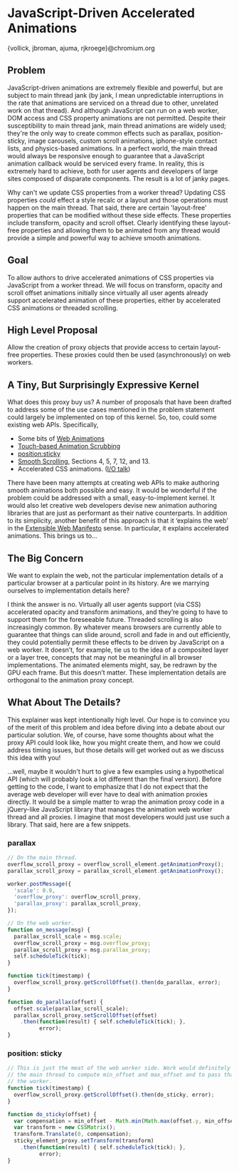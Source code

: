 JavaScript-Driven Accelerated Animations
===============
{vollick, jbroman, ajuma, rjkroege}@chromium.org

Problem
-------
JavaScript-driven animations are extremely flexible and powerful, but are subject to main thread jank (by jank, I mean unpredictable interruptions in the rate that animations are serviced on a thread due to other, unrelated work on that thread). And although JavaScript can run on a web worker, DOM access and CSS property animations are not permitted. Despite their susceptibility to main thread jank, main thread animations are widely used; they're the only way to create common effects such as parallax, position-sticky, image carousels, custom scroll animations, iphone-style contact lists, and physics-based animations. In a perfect world, the main thread would always be responsive enough to guarantee that a JavaScript animation callback would be serviced every frame. In reality, this is extremely hard to achieve, both for user agents and developers of large sites composed of disparate components. The result is a lot of janky pages.

Why can't we update CSS properties from a worker thread? Updating CSS properties _could_ effect a style recalc or a layout and those operations must happen on the main thread. That said, there are certain 'layout-free' properties that can be modified without these side effects. These properties include transform, opacity and scroll offset. Clearly identifying these layout-free properties and allowing them to be animated from any thread would provide a simple and powerful way to achieve smooth animations.

Goal
----
To allow authors to drive accelerated animations of CSS properties via JavaScript from a worker thread. We will focus on transform, opacity and scroll offset animations initially since virtually all user agents already support accelerated animation of these properties, either by accelerated CSS animations or threaded scrolling.

High Level Proposal
-------------------
Allow the creation of proxy objects that provide access to certain layout-free properties. These proxies could then be used (asynchronously) on web workers.

A Tiny, But Surprisingly Expressive Kernel
------------------------------------------
What does this proxy buy us? A number of proposals that have been drafted to address some of the use cases mentioned in the problem statement could largely be implemented on top of this kernel. So, too, could some existing web APIs. Specifically,

 - Some bits of [Web Animations](http://dev.w3.org/fxtf/web-animations/)
 - [Touch-based Animation Scrubbing](https://docs.google.com/document/d/1vRUo_g1il-evZs975eNzGPOuJS7H5UBxs-iZmXHux48/edit)
 - [position:sticky](http://updates.html5rocks.com/2012/08/Stick-your-landings-position-sticky-lands-in-WebKit)
 - [Smooth Scrolling](http://dev.w3.org/csswg/cssom-view/), Sections 4, 5, 7, 12, and 13.
 - Accelerated CSS animations. ([I/O talk](http://www.youtube.com/watch?v=hAzhayTnhEI))

There have been many attempts at creating web APIs to make authoring smooth animations both possible and easy. It would be wonderful if the problem could be addressed with a small, easy-to-implement kernel. It would also let creative web developers devise new animation authoring libraries that are just as performant as their native counterparts. In addition to its simplicity, another benefit of this approach is that it ‘explains the web’ in the [Extensible Web Manifesto](http://extensiblewebmanifesto.org) sense. In particular, it explains accelerated animations. This brings us to...

The Big Concern
---------------
We want to explain the web, not the particular implementation details of a particular browser at a particular point in its history. Are we marrying ourselves to implementation details here?

I think the answer is no. Virtually all user agents support (via CSS) accelerated opacity and transform animations, and they’re going to have to support them for the foreseeable future. Threaded scrolling is also increasingly common. By whatever means browsers are currently able to guarantee that things can slide around, scroll and fade in and out efficiently, they could potentially permit these effects to be driven by JavaScript on a web worker. It doesn’t, for example, tie us to the idea of a composited layer or a layer tree, concepts that may not be meaningful in all browser implementations. The animated elements might, say, be redrawn by the GPU each frame. But this doesn’t matter. These implementation details are orthogonal to the animation proxy concept.

What About The Details?
-----------------------
This explainer was kept intentionally high level. Our hope is to convince you of the merit of this problem and idea before diving into a debate about our particular solution. We, of course, have some thoughts about what the proxy API could look like, how you might create them, and how we could address timing issues, but those details will get worked out as we discuss this idea with you!

...well, maybe it wouldn't hurt to give a few examples using a hypothetical API (which will probably look a lot different than the final version). Before getting to the code, I want to emphasize that I do not expect that the average web developer will ever have to deal with animation proxies directly. It would be a simple matter to wrap the animation proxy code in a jQuery-like JavaScript library that manages the animation web worker thread and all proxies. I imagine that most developers would just use such a library. That said, here are a few snippets.

### parallax
```JavaScript
// On the main thread.
overflow_scroll_proxy = overflow_scroll_element.getAnimationProxy();
parallax_scroll_proxy = parallax_scroll_element.getAnimationProxy();

worker.postMessage({
  'scale': 0.9,
  'overflow_proxy': overflow_scroll_proxy,
  'parallax_proxy': parallax_scroll_proxy,
});

// On the web worker.
function on_message(msg) {
  parallax_scroll_scale = msg.scale;
  overflow_scroll_proxy = msg.overflow_proxy;
  parallax_scroll_proxy = msg.parallax_proxy;
  self.scheduleTick(tick);
}

function tick(timestamp) {
  overflow_scroll_proxy.getScrollOffset().then(do_parallax, error);
}

function do_parallax(offset) {
  offset.scale(parallax_scroll_scale);
  parallax_scroll_proxy.setScrollOffset(offset)
    .then(function(result) { self.scheduleTick(tick); },
          error);
}
```

### position: sticky
```JavaScript
// This is just the meat of the web worker side. Work would definitely need to be done on
// the main thread to compute min_offset and max_offset and to pass that information to
// the worker.
function tick(timestamp) {
  overflow_scroll_proxy.getScrollOffset().then(do_sticky, error);
}

function do_sticky(offset) {
  var compensation = min_offset - Math.min(Math.max(offset.y, min_offset), max_offset);
  var transform = new CSSMatrix();
  transform.Translate(0, compensation);
  sticky_element_proxy.setTransform(transform)
    .then(function(result) { self.scheduleTick(tick); },
          error);
}
```
